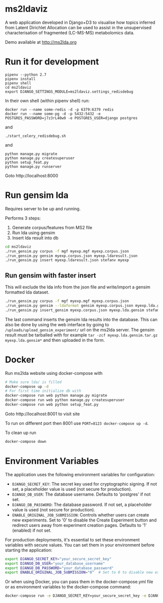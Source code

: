 # ms2ldaviz

A web application developed in Django+D3 to visualise how topics inferred from Latent Dirichlet Allocation can be used to assist in the unsupervised characterisation of fragmented (LC-MS-MS) metabolomics data.

Demo available at http://ms2lda.org

# Run it for development

```
pipenv --python 2.7
pipenv install
pipenv shell
cd ms2ldaviz
export DJANGO_SETTINGS_MODULE=ms2ldaviz.settings_redisdebug
```

In their own shell (within pipenv shell) run:
```
docker run --name some-redis -d -p 6379:6379 redis
docker run --name some-pg -d -p 5432:5432 -e POSTGRES_PASSWORD=j7z3rL40w9 -e POSTGRES_USER=django postgres
```
and
```
./start_celery_redisdebug.sh
```
and
```
python manage.py migrate
python manage.py createsuperuser
python setup_feat.py
python manage.py runserver
```

Goto http://localhost:8000

# Run gensim lda

Requires server to be up and running.

Performs 3 steps:
1. Generate corpus/features from MS2 file
2. Run lda using gensim
3. Insert lda result into db

```bash
cd ms2ldaviz
./run_gensim.py corpus -f mgf myexp.mgf myexp.corpus.json
./run_gensim.py gensim myexp.corpus.json myexp.ldaresult.json
./run_gensim.py insert myexp.ldaresult.json stefanv myexp
```

## Run gensim with faster insert

This will exclude the lda info from the json file and write/import a gensim formatted lda dataset.

```bash
./run_gensim.py corpus -f mgf myexp.mgf myexp.corpus.json
./run_gensim.py gensim --ldaformat gensim myexp.corpus.json myexp.lda.gensim
./run_gensim.py insert_gensim myexp.corpus.json myexp.lda.gensim stefanv myexp
```

The last command inserts the gensim lda results into the database. 
This can also be done by using the web interface by going to `/uploads/upload_gensim_experiment/` url on the ms2lda server.
The gensim result must be tarballed with for example `tar -zcf myexp.lda.gensim.tar.gz myexp.lda.gensim*` and then uploaded in the form.

# Docker

Run ms2lda website using docker-compose with

```bash
# Make sure lda/ is filled
docker-compose up -d
# For first time initialize db with
docker-compose run web python manage.py migrate
docker-compose run web python manage.py createsuperuser
docker-compose run web python setup_feat.py
```

Goto http://localhost:8001 to visit site

To run on different port then 8001 use `PORT=8123 docker-compose up -d`.

To clean up run
```bash
docker-compose down
```

# Environment Variables

The application uses the following environment variables for configuration:

- `DJANGO_SECRET_KEY`: The secret key used for cryptographic signing. If not set, a placeholder value is used (not secure for production).
- `DJANGO_DB_USER`: The database username. Defaults to 'postgres' if not set.
- `DJANGO_DB_PASSWORD`: The database password. If not set, a placeholder value is used (not secure for production).
- `ENABLE_ORIGINAL_JOB_SUBMISSION`: Controls whether users can create new experiments. Set to '0' to disable the Create Experiment button and redirect users away from experiment creation pages. Defaults to '1' (enabled) if not set.

For production deployments, it's essential to set these environment variables with secure values. You can set them in your environment before starting the application:

```bash
export DJANGO_SECRET_KEY="your_secure_secret_key"
export DJANGO_DB_USER="your_database_username"
export DJANGO_DB_PASSWORD="your_database_password"
export ENABLE_ORIGINAL_JOB_SUBMISSION="0"  # Set to 0 to disable new experiment creation
```

Or when using Docker, you can pass them in the docker-compose.yml file or as environment variables to the docker-compose command:

```bash
docker-compose run -e DJANGO_SECRET_KEY=your_secure_secret_key -e DJANGO_DB_USER=your_database_username -e DJANGO_DB_PASSWORD=your_database_password -e ENABLE_ORIGINAL_JOB_SUBMISSION=0 web python manage.py runserver
```
